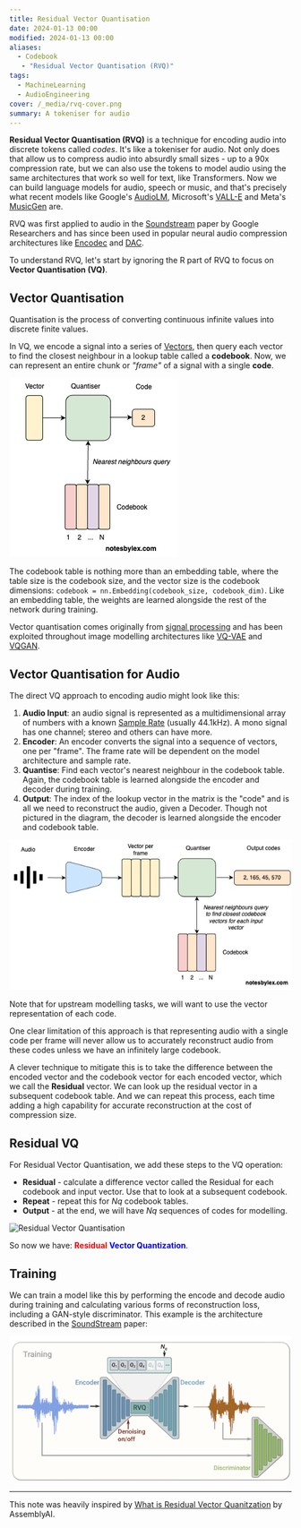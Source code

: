 ```yaml
---
title: Residual Vector Quantisation
date: 2024-01-13 00:00
modified: 2024-01-13 00:00
aliases:
  - Codebook
   - "Residual Vector Quantisation (RVQ)"
tags:
  - MachineLearning
  - AudioEngineering
cover: /_media/rvq-cover.png
summary: A tokeniser for audio
---
```


**Residual Vector Quantisation (RVQ)** is a technique for encoding audio into discrete tokens called *codes*. It's like a tokeniser for audio. Not only does that allow us to compress audio into absurdly small sizes - up to a 90x compression rate, but we can also use the tokens to model audio using the same architectures that work so well for text, like Transformers. Now we can build language models for audio, speech or music, and that's precisely what recent models like Google's [AudioLM](https://google-research.github.io/seanet/audiolm/examples/), Microsoft's [VALL-E](vall-e.md) and Meta's [MusicGen](https://audiocraft.metademolab.com/musicgen.html) are.

RVQ was first applied to audio in the [Soundstream](https://blog.research.google/2021/08/soundstream-end-to-end-neural-audio.html) paper by Google Researchers and has since been used in popular neural audio compression architectures like [Encodec](https://github.com/facebookresearch/encodec) and [DAC](https://github.com/descriptinc/descript-audio-codec).

To understand RVQ, let's start by ignoring the R part of RVQ to focus on **Vector Quantisation (VQ)**.

## Vector Quantisation

Quantisation is the process of converting continuous infinite values into discrete finite values.

In VQ, we encode a signal into a series of [Vectors](vector.md), then query each vector to find the closest neighbour in a lookup table called a **codebook**. Now, we can represent an entire chunk or *"frame"* of a signal with a single **code**.

![Vector Quantisation](../_media/vq.png)

The codebook table is nothing more than an embedding table, where the table size is the codebook size, and the vector size is the codebook dimensions: `codebook = nn.Embedding(codebook_size, codebook_dim)`. Like an embedding table, the weights are learned alongside the rest of the network during training.

Vector quantisation comes originally from [signal processing](https://en.wikipedia.org/wiki/Vector_quantization) and has been exploited throughout image modelling architectures like [VQ-VAE](https://arxiv.org/abs/1711.00937) and [VQGAN](https://compvis.github.io/taming-transformers/).

## Vector Quantisation for Audio

The direct VQ approach to encoding audio might look like this:

1. **Audio Input**: an audio signal is represented as a multidimensional array of numbers with a known [Sample Rate](sample-rate.md) (usually 44.1kHz). A mono signal has one channel; stereo and others can have more.
2. **Encoder**: An encoder converts the signal into a sequence of vectors, one per "frame". The frame rate will be dependent on the model architecture and sample rate.
3. **Quantise**: Find each vector's nearest neighbour in the codebook table. Again, the codebook table is learned alongside the encoder and decoder during training.
4. **Output**: The index of the lookup vector in the matrix is the "code" and is all we need to reconstruct the audio, given a Decoder. Though not pictured in the diagram, the decoder is learned alongside the encoder and codebook table.


![Vector Quantisation for Audio](../_media/vq-for-audio.png)

Note that for upstream modelling tasks, we will want to use the vector representation of each code.

One clear limitation of this approach is that representing audio with a single code per frame will never allow us to accurately reconstruct audio from these codes unless we have an infinitely large codebook.

A clever technique to mitigate this is to take the difference between the encoded vector and the codebook vector for each encoded vector, which we call the **Residual** vector. We can look up the residual vector in a subsequent codebook table. And we can repeat this process, each time adding a high capability for accurate reconstruction at the cost of compression size.

## Residual VQ

For Residual Vector Quantisation, we add these steps to the VQ operation:

* **Residual** - calculate a difference vector called the Residual for each codebook and input vector. Use that to look at a subsequent codebook.
* **Repeat** - repeat this for $Nq$ codebook tables.
* **Output** - at the end, we will have $Nq$ sequences of codes for modelling.

![Residual Vector Quantisation](../../../_media/rvq.png)

So now we have: <span style="color: red;">**Residual**</span> <span style="color: blue;">**Vector Quantization**</a>.

## Training

We can train a model like this by performing the encode and decode audio during training and calculating various forms of reconstruction loss, including a GAN-style discriminator. This example is the architecture described in the [SoundStream](../../../permanent/soundstream.md) paper:

![SoundStream architecture](../_media/residual-vector-quantization-fig-2%201.png)

---

This note was heavily inspired by [What is Residual Vector Quanitzation](https://www.assemblyai.com/blog/what-is-residual-vector-quantization) by AssemblyAI.
